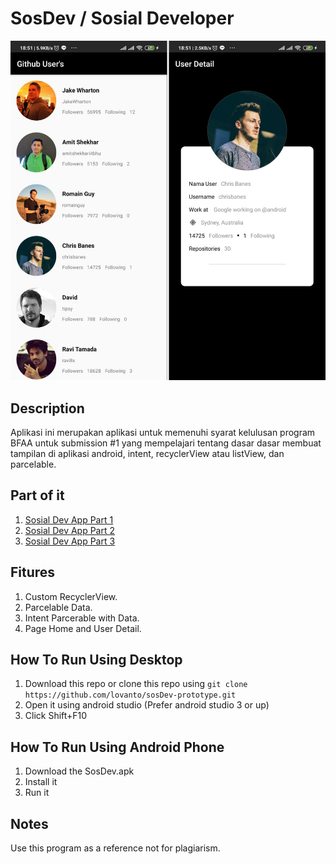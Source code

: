 
# SosDev / Sosial Developer

![Image1](images/photo1.png)

## Description

Aplikasi ini merupakan aplikasi untuk memenuhi syarat kelulusan program BFAA untuk submission #1 yang mempelajari tentang dasar dasar membuat tampilan di aplikasi android, intent, recyclerView atau listView, dan parcelable.

## Part of it
1. [Sosial Dev App Part 1](https://github.com/lovanto/sosDev-prototype)
2. [Sosial Dev App Part 2](https://github.com/lovanto/sosDev2-prototype)
3. [Sosial Dev App Part 3](https://github.com/lovanto/sosDev3-prototype)

## Fitures

 1. Custom RecyclerView.
 2. Parcelable Data.
 3. Intent Parcerable with Data.
 4. Page Home and User Detail.

## How To Run Using Desktop
 1. Download this repo or clone this repo using `git clone https://github.com/lovanto/sosDev-prototype.git`
 2. Open it using android studio (Prefer android studio 3 or up)
 3. Click Shift+F10

## How To Run Using Android Phone
 1. Download the SosDev.apk
 2. Install it
 3. Run it

## Notes
Use this program as a reference not for plagiarism.
